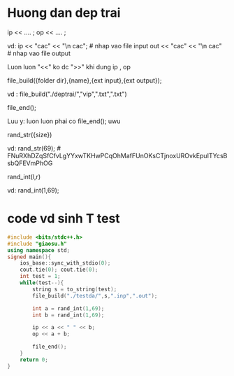 # Huong dan dep trai
ip << .... ;
op << .... ;

vd:
    ip << "cac" << "\n cac"; # nhap vao file input
    out << "cac" << "\n cac" # nhap vao file output

Luon luon "<<" ko dc ">>" khi dung ip , op

file_build({folder dir},{name},{ext input},{ext output});

vd : file_build("./deptrai/","vip",".txt",".txt")

file_end();

Luu y: luon luon phai co file_end(); uwu

rand_str({size})

vd:
    rand_str(69); # FNuRXhDZqSfCfvLgYYxwTKHwPCqOhMafFUnOKsCTjnoxUROvkEpuITYcsBsbQFEVmPhOG

rand_int(l,r)

vd:
    rand_int(1,69);

# code vd sinh T test
```cpp
#include <bits/stdc++.h>
#include "giaosu.h"
using namespace std;
signed main(){
    ios_base::sync_with_stdio(0);
    cout.tie(0); cout.tie(0);
    int test = 1;
    while(test--){
        string s = to_string(test);
        file_build("./testda/",s,".inp",".out");

        int a = rand_int(1,69);
        int b = rand_int(1,69);

        ip << a << " " << b;
        op << a + b;

        file_end();
    }
    return 0;
}
```
